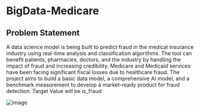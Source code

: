# BigData-Medicare 

## Problem Statement
A data science model is being built to predict fraud in the medical insurance industry using real-time
analysis and classification algorithms. The tool can benefit patients, pharmacies, doctors, and the industry
by handling the impact of fraud and increasing credibility. Medicare and Medicaid services have been facing
significant fiscal losses due to healthcare fraud. The project aims to build a basic data model, a
comprehensive AI model, and a benchmark measurement to develop a market-ready product for fraud
detection. Target Value will be is_fraud

![image](https://github.com/user-attachments/assets/d8238177-9f9c-452b-b33d-f1ffa9cebc90)
